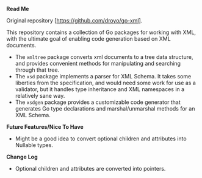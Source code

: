 **Read Me**

Original repository [https://github.com/droyo/go-xml].

This repository contains a collection of Go packages for working
with XML, with the ultimate goal of enabling code generation based
on XML documents.

- The `xmltree` package converts xml documents to a tree data
  structure, and provides convenient methods for manipulating and
  searching through that tree.
- The `xsd` package implements a parser for XML Schema. It takes
  some liberties from the specification, and would need some work for
  use as a validator, but it handles type inheritance and XML namespaces
  in a relatively sane way.
- The `xsdgen` package provides a customizable code generator that
  generates Go type declarations and marshal/unmarshal methods for
  an XML Schema.

**Future Features/Nice To Have**

- Might be a good idea to convert optional children and attributes into Nullable types.

**Change Log**

- Optional children and attributes are converted into pointers.